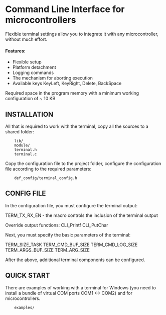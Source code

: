 Command Line Interface for microcontrollers
===========================================

Flexible terminal settings allow you to integrate it with any microcontroller, without much effort.

#### Features:
+ Flexible setup
+ Platform detachment
+ Logging commands
+ The mechanism for aborting execution
+ Available keys KeyLeft, KeyRight, Delete, BackSpace

Required space in the program memory with a minimum working configuration of ~ 10 KB

INSTALLATION
------------
All that is required to work with the terminal, copy all the sources to a shared folder:
        
        lib/
        module/             
        terminal.h
        terminal.c
        
Copy the configuration file to the project folder, configure the configuration file according to the required parameters:

        def_config/terminal_config.h
        
CONFIG FILE
-----------

In the configuration file, you must configure the terminal output:

TERM_TX_RX_EN - the macro controls the inclusion of the terminal output

Override output functions:
CLI_Printf
CLI_PutChar

Next, you must specify the basic parameters of the terminal:

TERM_SIZE_TASK
TERM_CMD_BUF_SIZE
TERM_CMD_LOG_SIZE
TERM_ARGS_BUF_SIZE
TERM_ARG_SIZE

After the above, additional terminal components can be configured.

QUICK START
-----------

There are examples of working with a terminal for Windows (you need to install a bundle of virtual COM ports COM1 <-> COM2) and for microcontrollers.

        examples/
